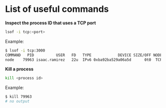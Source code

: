 # List of useful commands

**Inspect the process ID that uses a TCP port**

```sh
lsof -i tcp:<port>
```

Example:

```sh
$ lsof -i tcp:3000
COMMAND   PID          USER   FD   TYPE            DEVICE SIZE/OFF NODE NAME
node    79963 isaac.ramirez   22u  IPv6 0xba92ba529a06a5d      0t0  TCP *:hbci (LISTEN)
```

**Kill a process**

```sh
kill <process id>
```

Example:

```sh
$ kill 79963
# no output
```
